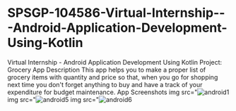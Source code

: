 # SPSGP-104586-Virtual-Internship---Android-Application-Development-Using-Kotlin
Virtual Internship - Android Application Development Using Kotlin
Project: Grocery App
Description
This app helps you to make a proper list of grocery items with quantity and price so that, when you go for shopping next time you don't forget anything to buy and have a track of your expenditure for budget maintenance.
App Screenshots
img src="![android1](https://user-images.githubusercontent.com/96471059/192108360-03f22887-f03e-41c1-95ca-7a4079396177.png)
img src="![android5](https://user-images.githubusercontent.com/96471059/192108391-891c5531-1c27-4056-9d59-7d3efb911e2a.png)
img src="![android6](https://user-images.githubusercontent.com/96471059/192108416-eb4fb29a-15c0-44a3-91b2-03aab6d79c09.png)
